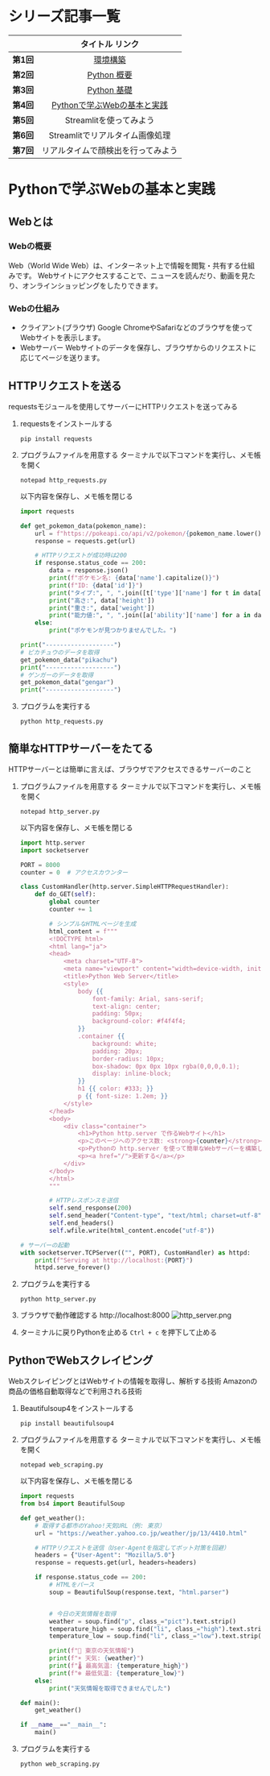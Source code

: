 # **シリーズ記事一覧**
| | タイトル  リンク |
|:---:|:---:|
| **第1回**  | [環境構築](https://qiita.com/yuta3003/items/302ae91e6f4ab7164d9b) |
| **第2回**  | [Python 概要](https://qiita.com/yuta3003/items/a51dbfea2c942ffdbec2) |
| **第3回**  | [Python 基礎](https://qiita.com/yuta3003/items/178c238c387faecc8d13) |
| **第4回**  | [Pythonで学ぶWebの基本と実践](https://qiita.com/yuta3003/items/902dc18c6618456c7010) |
| **第5回**  | Streamlitを使ってみよう |
| **第6回**  | Streamlitでリアルタイム画像処理 |
| **第7回**  | リアルタイムで顔検出を行ってみよう |

# **Pythonで学ぶWebの基本と実践**
## **Webとは**
### **Webの概要**
Web（World Wide Web）は、インターネット上で情報を閲覧・共有する仕組みです。
Webサイトにアクセスすることで、ニュースを読んだり、動画を見たり、オンラインショッピングをしたりできます。

### **Webの仕組み**
- クライアント(ブラウザ)
Google ChromeやSafariなどのブラウザを使ってWebサイトを表示します。
- Webサーバー
Webサイトのデータを保存し、ブラウザからのリクエストに応じてページを送ります。

## **HTTPリクエストを送る**
requestsモジュールを使用してサーバーにHTTPリクエストを送ってみる

1. requestsをインストールする
    ```
	pip install requests
	```
1. プログラムファイルを用意する
    ターミナルで以下コマンドを実行し、メモ帳を開く
	```pwsh
	notepad http_requests.py
	```
	以下内容を保存し、メモ帳を閉じる
    ```python
    import requests

    def get_pokemon_data(pokemon_name):
        url = f"https://pokeapi.co/api/v2/pokemon/{pokemon_name.lower()}"
        response = requests.get(url)

        # HTTPリクエストが成功時は200
        if response.status_code == 200:
            data = response.json()
            print(f"ポケモン名: {data['name'].capitalize()}")
            print(f"ID: {data['id']}")
            print("タイプ:", ", ".join([t['type']['name'] for t in data['types']]))
            print("高さ:", data['height'])
            print("重さ:", data['weight'])
            print("能力値:", ", ".join([a['ability']['name'] for a in data['abilities']]))
        else:
            print("ポケモンが見つかりませんでした。")

	print("-------------------")
    # ピカチュウのデータを取得
    get_pokemon_data("pikachu")
	print("-------------------")
    # ゲンガーのデータを取得
    get_pokemon_data("gengar")
	print("-------------------")
	```

1. プログラムを実行する
    ```
	python http_requests.py
    ```

##  **簡単なHTTPサーバーをたてる**
HTTPサーバーとは簡単に言えば、ブラウザでアクセスできるサーバーのこと

1. プログラムファイルを用意する
    ターミナルで以下コマンドを実行し、メモ帳を開く
	```pwsh
	notepad http_server.py
	```
	以下内容を保存し、メモ帳を閉じる
    ```python
    import http.server
    import socketserver

    PORT = 8000
    counter = 0  # アクセスカウンター

    class CustomHandler(http.server.SimpleHTTPRequestHandler):
        def do_GET(self):
            global counter
            counter += 1

            # シンプルなHTMLページを生成
            html_content = f"""
            <!DOCTYPE html>
            <html lang="ja">
            <head>
                <meta charset="UTF-8">
                <meta name="viewport" content="width=device-width, initial-scale=1.0">
                <title>Python Web Server</title>
                <style>
                    body {{
                        font-family: Arial, sans-serif;
                        text-align: center;
                        padding: 50px;
                        background-color: #f4f4f4;
                    }}
                    .container {{
                        background: white;
                        padding: 20px;
                        border-radius: 10px;
                        box-shadow: 0px 0px 10px rgba(0,0,0,0.1);
                        display: inline-block;
                    }}
                    h1 {{ color: #333; }}
                    p {{ font-size: 1.2em; }}
                </style>
            </head>
            <body>
                <div class="container">
                    <h1>Python http.server で作るWebサイト</h1>
                    <p>このページへのアクセス数: <strong>{counter}</strong></p>
                    <p>Pythonの http.server を使って簡単なWebサーバーを構築しました。</p>
                    <p><a href="/">更新する</a></p>
                </div>
            </body>
            </html>
            """

            # HTTPレスポンスを送信
            self.send_response(200)
            self.send_header("Content-type", "text/html; charset=utf-8")
            self.end_headers()
            self.wfile.write(html_content.encode("utf-8"))

    # サーバーの起動
    with socketserver.TCPServer(("", PORT), CustomHandler) as httpd:
        print(f"Serving at http://localhost:{PORT}")
        httpd.serve_forever()

    ```
1. プログラムを実行する
    ```
	python http_server.py
    ```

1. ブラウザで動作確認する
    http://localhost:8000
	![http_server.png](https://qiita-image-store.s3.ap-northeast-1.amazonaws.com/0/356851/7ec38f9d-cdd9-4a50-a1ba-4c5f6817e0d9.png)

1. ターミナルに戻りPythonを止める
    `Ctrl + c` を押下して止める

## **PythonでWebスクレイピング**
WebスクレイピングとはWebサイトの情報を取得し、解析する技術
Amazonの商品の価格自動取得などで利用される技術

1. Beautifulsoup4をインストールする
    ```
    pip install beautifulsoup4
	```

1. プログラムファイルを用意する
    ターミナルで以下コマンドを実行し、メモ帳を開く
	```pwsh
	notepad web_scraping.py
	```
	以下内容を保存し、メモ帳を閉じる

    ```python
    import requests
    from bs4 import BeautifulSoup

    def get_weather():
        # 取得する都市のYahoo!天気URL（例: 東京）
        url = "https://weather.yahoo.co.jp/weather/jp/13/4410.html"

        # HTTPリクエストを送信（User-Agentを指定してボット対策を回避）
        headers = {"User-Agent": "Mozilla/5.0"}
        response = requests.get(url, headers=headers)

        if response.status_code == 200:
            # HTMLをパース
            soup = BeautifulSoup(response.text, "html.parser")


            # 今日の天気情報を取得
            weather = soup.find("p", class_="pict").text.strip()
            temperature_high = soup.find("li", class_="high").text.strip()
            temperature_low = soup.find("li", class_="low").text.strip()

            print(f"📍 東京の天気情報")
            print(f"☀️ 天気: {weather}")
            print(f"🌡 最高気温: {temperature_high}")
            print(f"❄️ 最低気温: {temperature_low}")
        else:
            print("天気情報を取得できませんでした")

    def main():
        get_weather()

    if __name__=="__main__":
        main()

    ```
1. プログラムを実行する
    ```
	python web_scraping.py
    ```
